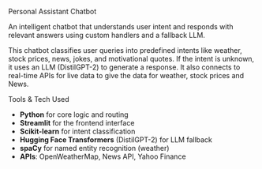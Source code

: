 Personal Assistant Chatbot

An intelligent chatbot that understands user intent and responds with relevant answers using custom handlers and a fallback LLM.

This chatbot classifies user queries into predefined intents like weather, stock prices, news, jokes, and motivational quotes. If the intent is unknown, it uses an LLM (DistilGPT-2) to generate a response. It also connects to real-time APIs for live data to give the data for weather, stock prices and News.

Tools & Tech Used
- **Python** for core logic and routing
- **Streamlit** for the frontend interface
- **Scikit-learn** for intent classification
- **Hugging Face Transformers** (DistilGPT-2) for LLM fallback
- **spaCy** for named entity recognition (weather)
- **APIs**: OpenWeatherMap, News API, Yahoo Finance
